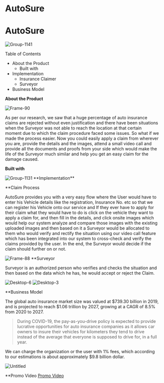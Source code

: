 # AutoSure

# AutoSure
<img src="https://i.ibb.co/9GXhJ1d/Group-1141.png" alt="Group-1141" border="0">

Table of Contents

- About the Product
    - Built with
- Implementation
    - Insurance Claimer
    - Surveyor
- Business Model

**About the Product**

<img src="https://i.ibb.co/yVYWGCs/Frame-90.png" alt="Frame-90" border="0">

As per our research, we saw that a huge percentage of auto insurance claims are rejected without even justification and there have been situations when the Surveyor was not able to reach the location at that certain moment due to which the claim procedure faced some issues. So what if we made the process easier. Now you could easily apply a claim from wherever you are, provide the details and the images, attend a small video call and provide all the documents and proofs from your side which would make the life of the Surveyor much similar and help you get an easy claim for the damage caused.

**Built with**

<img src="https://i.ibb.co/j863ZvB/Group-1131.png" alt="Group-1131" border="0">
**Implementation**

**Claim Process

AutoSure provides you with a very easy flow where the User would have to enter his Vehicle details like the registration, Insurance No. etc so that we can register his Vehicle onto our service and If they ever have to apply for their claim what they would have to do is click on the vehicle they want to apply a claim for, and then fill in the details, and click onsite images which would help our system analyze and compare those images with the existing uploaded images and then based on it a Surveyor would be allocated to them who would verify and rectify the situation using our video call feature which has been integrated into our system to cross-check and verify the claims provided by the user. In the end, the Surveyor would decide if the claim should further on or not.

<img src="https://i.ibb.co/pwwSMv7/Frame-88.png" alt="Frame-88" border="0">
**Surveyor

Surveyor is an authorized person who verifies and checks the situation and then based on the data which he has, he would accept or reject the Claim. 

<img src="https://i.ibb.co/9YTVzh2/Desktop-6.png" alt="Desktop-6" border="0">
<img src="https://i.ibb.co/z8RzG32/Desktop-3.png" alt="Desktop-3" border="0">

**Business Model

The global auto insurance market size was valued at $739.30 billion in 2019, and is projected to reach $1.06 trillion by 2027, growing at a CAGR of 8.5% from 2020 to 2027.

> During COVID-19, the pay-as-you-drive policy is expected to provide lucrative opportunities for auto insurance companies as it allows car owners to insure their vehicles for kilometers they tend to drive instead of the average that everyone is supposed to drive for, in a full year.

We can charge the organization or the user with 1% fees, which according to our estimations is about approximately $9.8 billion dollar.

<img src="https://i.ibb.co/52ZV3GN/Untitled.png" alt="Untitled" border="0">

**Promo Video
<a href="https://youtu.be/JiiwFK3LW1I">Promo Video</a>
